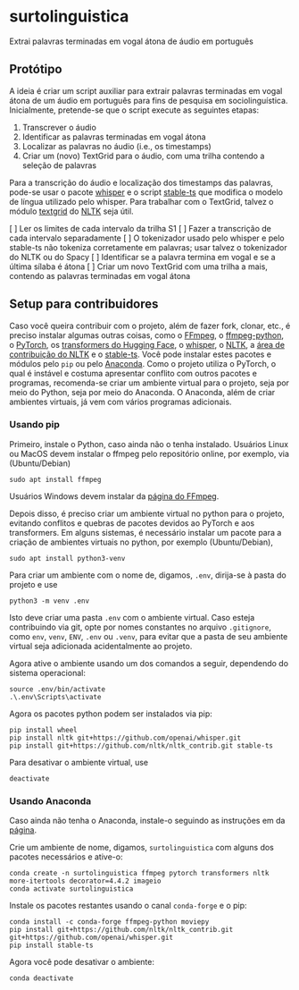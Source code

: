 # surtolinguistica
Extrai palavras terminadas em vogal átona de áudio em português

## Protótipo
A ideia é criar um script auxiliar para extrair palavras terminadas em vogal átona de um áudio em português para fins de pesquisa em sociolinguística. Inicialmente, pretende-se que o script execute as seguintes etapas:
1. Transcrever o áudio
2. Identificar as palavras terminadas em vogal átona
3. Localizar as palavras no áudio (i.e., os timestamps)
4. Criar um (novo) TextGrid para o áudio, com uma trilha contendo a seleção de palavras

Para a transcrição do áudio e localização dos timestamps das palavras, pode-se usar o pacote [whisper](https://github.com/openai/whisper) e o script [stable-ts](https://github.com/jianfch/stable-ts) que modifica o modelo de língua utilizado pelo whisper. Para trabalhar com o TextGrid, talvez o módulo [textgrid](https://github.com/nltk/nltk_contrib/blob/master/nltk_contrib/textgrid.py) do [NLTK](https://www.nltk.org/) seja útil.

[ ] Ler os limites de cada intervalo da trilha S1
[ ] Fazer a transcrição de cada intervalo separadamente
[ ] O tokenizador usado pelo whisper e pelo stable-ts não tokeniza corretamente em palavras; usar talvez o tokenizador do NLTK ou do Spacy
[ ] Identificar se a palavra termina em vogal e se a última sílaba é átona
[ ] Criar um novo TextGrid com uma trilha a mais, contendo as palavras terminadas em vogal átona

## Setup para contribuidores
Caso você queira contribuir com o projeto, além de fazer fork, clonar, etc., é preciso instalar algumas outras coisas, como o [FFmpeg](https://ffmpeg.org/), o [ffmpeg-python](https://github.com/kkroening/ffmpeg-python), o [PyTorch](https://pytorch.org/), os [transformers do Hugging Face](https://huggingface.co/docs/transformers/index), o [whisper](https://github.com/openai/whisper), o [NLTK](https://www.nltk.org/), a [área de contribuição do NLTK](https://github.com/nltk/nltk_contrib/) e o [stable-ts](https://github.com/jianfch/stable-ts). Você pode instalar estes pacotes e módulos pelo `pip` ou pelo [Anaconda](https://anaconda.org/). Como o projeto utiliza o PyTorch, o qual é instável e costuma apresentar conflito com outros pacotes e programas, recomenda-se criar um ambiente virtual para o projeto, seja por meio do Python, seja por meio do Anaconda. O Anaconda, além de criar ambientes virtuais, já vem com vários programas adicionais.

### Usando pip
Primeiro, instale o Python, caso ainda não o tenha instalado. Usuários Linux ou MacOS devem instalar o ffmpeg pelo repositório online, por exemplo, via (Ubuntu/Debian)
```
sudo apt install ffmpeg
```
Usuários Windows devem instalar da [página do FFmpeg](https://ffmpeg.org/).

Depois disso, é preciso criar um ambiente virtual no python para o projeto, evitando conflitos e quebras de pacotes devidos ao PyTorch e aos transformers. Em alguns sistemas, é necessário instalar um pacote para a criação de ambientes virtuais no python, por exemplo (Ubuntu/Debian),
```
sudo apt install python3-venv
```
Para criar um ambiente com o nome de, digamos, `.env`, dirija-se à pasta do projeto e use
```
python3 -m venv .env
```
Isto deve criar uma pasta `.env` com o ambiente virtual. Caso esteja contribuindo via git, opte por nomes constantes no arquivo `.gitignore`, como `env`, `venv`, `ENV`, `.env` ou `.venv`, para evitar que a pasta de seu ambiente virtual seja adicionada acidentalmente ao projeto.

Agora ative o ambiente usando um dos comandos a seguir, dependendo do sistema operacional:
```
source .env/bin/activate
.\.env\Scripts\activate
```
Agora os pacotes python podem ser instalados via pip:
```
pip install wheel
pip install nltk git+https://github.com/openai/whisper.git
pip install git+https://github.com/nltk/nltk_contrib.git stable-ts
```

Para desativar o ambiente virtual, use
```
deactivate
```

### Usando Anaconda
Caso ainda não tenha o Anaconda, instale-o seguindo as instruções em da [página](https://www.anaconda.com/products/distribution).

Crie um ambiente de nome, digamos, `surtolinguistica` com alguns dos pacotes necessários e ative-o:
```
conda create -n surtolinguistica ffmpeg pytorch transformers nltk more-itertools decorator=4.4.2 imageio
conda activate surtolinguistica
```
Instale os pacotes restantes usando o canal `conda-forge` e o pip:
```
conda install -c conda-forge ffmpeg-python moviepy
pip install git+https://github.com/nltk/nltk_contrib.git git+https://github.com/openai/whisper.git
pip install stable-ts
```
Agora você pode desativar o ambiente:
```
conda deactivate
```
